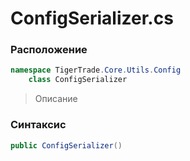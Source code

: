 
# ConfigSerializer.cs
### Расположение
```csharp
namespace TigerTrade.Core.Utils.Config  
    class ConfigSerializer
```

> Описание

### Синтаксис
```csharp
public ConfigSerializer()
```
